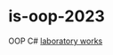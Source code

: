 # is-oop-2023
OOP C# [laboratory works](https://ronimizy.notion.site/Labs-ebf31349fa0a4c0d9328b198cfebed4e)

